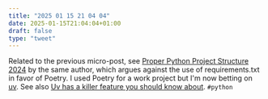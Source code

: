 ```yaml
---
title: "2025 01 15 21 04 04"
date: 2025-01-15T21:04:04+01:00
draft: false
type: "tweet"
---
```

Related to the previous micro-post, see [Proper Python Project Structure 2024](https://matt.sh/python-project-structure-2024) by the same author, which argues against the use of requirements.txt in favor of Poetry. I used Poetry for a work project but I'm now betting on [uv](https://docs.astral.sh/uv/). See also [Uv has a killer feature you should know about](https://valatka.dev/2025/01/12/on-killer-uv-feature.html). `#python`
